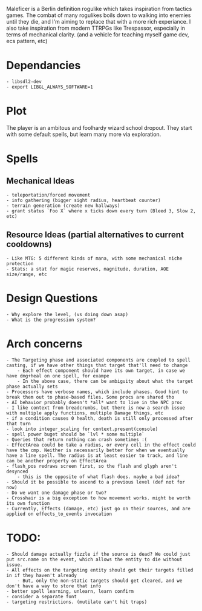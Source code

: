 
Maleficer is a Berlin definition rogulike which takes inspiration from tactics games.
The combat of many rogulikes boils down to walking into enemies until they die, and I'm aiming to replace that with a more rich experiance.
I also take inspiration from modern TTRPGs like Trespassor, especially in terms of mechanical clarity. 
(and a vehicle for teaching myself game dev, ecs pattern, etc)

# Dependancies
	- libsdl2-dev
	- export LIBGL_ALWAYS_SOFTWARE=1

# Plot
The player is an ambitous and foolhardy wizard school dropout. They start with some default spells, but learn many more via exploration.

# Spells

## Mechanical Ideas
	- teleportation/forced movement
	- info gathering (bigger sight radius, heartbeat counter)
	- terrain generation (create new hallways)
	- grant status `Foo X` where x ticks down every turn (Bleed 3, Slow 2, etc)


## Resource Ideas (partial alternatives to current cooldowns)
	- Like MTG: 5 different kinds of mana, with some mechanical niche protection
	- Stats: a stat for magic reserves, magnitude, duration, AOE size/range, etc

# Design Questions
	- Why explore the level, (vs doing down asap)
	- What is the progression system?

# Arch concerns
	- The Targeting phase and associated components are coupled to spell casting, if we have other things that target that'll need to change
		- Each effect component should have its own target, in case we have dmg+heal on one spell, for exampe
		- In the above case, there can be ambiguity about what the target phase actually sets
	- Processors have verbose names, which include phases. Good hint to break them out to phase-based files. Some procs are shared tho
	- AI behavior probably doesn't *all* want to live in the NPC proc
	- I like context from breadcrumbs, but there is now a search issue with multiple apply functions, multiple Damage things, etc
	- if a condition causes 0 health, death is still only processed after that turn
	- look into integer_scaling for context.present(console)
	- spell power buget should be `lvl * some multiple`
	- Queries that return nothing can crash sometimes :(
	- EffectArea could be take a radius, or every cell in the effect could have the cmp. Neither is necessarily better for when we eventually have a line spell. The radius is at least easier to track, and line can be another property on EffectArea
	- flash_pos redraws screen first, so the flash and glyph aren't desynced
		- this is the opposite of what flash does. maybe a bad idea?
	- Should it be possible to ascend to a previous level (def not for now)
	- Do we want one damage phase or two?
	- Crosshair is a big exception to how movement works. might be worth its own function
	- Currently, Effects (damage, etc) just go on their sources, and are applied on effects_to_events invocation
# TODO:
	- Should damage actually fizzle if the source is dead? We could just put src.name on the event, which allows the entity to die without issue.
	- All effects on the targeting entity should get their targets filled in if they haven't already
		- But, only the non-static targets should get cleared, and we don't have a way to store that info
	- better spell learning, unlearn, learn confirm
	- consider a separate font
	- targeting restrictions. (mutilate can't hit traps)
